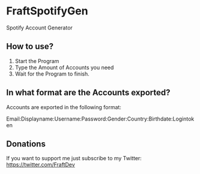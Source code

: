 # FraftSpotifyGen
Spotify Account Generator

## How to use?

  1. Start the Program
  2. Type the Amount of Accounts you need
  3. Wait for the Program to finish.
  
## In what format are the Accounts exported?

  Accounts are exported in the following format:
  
  Email:Displayname:Username:Password:Gender:Country:Birthdate:Logintoken
  
## Donations
  
  If you want to support me just subscribe to my Twitter: https://twitter.com/FraftDev

